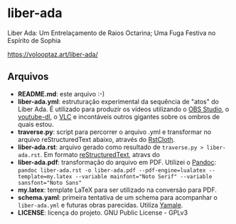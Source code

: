 # liber-ada

Liber Ada: Um Entrelaçamento de Raios Octarina; Uma Fuga Festiva no Espírito de Sophia

https://volooptaz.art/liber-ada/

## Arquivos

- **README.md**: este arquivo :-)
- **liber-ada.yml**: estruturação experimental da sequência de "atos" do Liber Ada. É utilizado para produzir os vídeos utilizando o [OBS Studio](https://obsproject.com/), o [youtube-dl](https://youtube-dl.org/), o [VLC](https://www.videolan.org/vlc/index.html) e incontáveis outros gigantes sobre os ombros de quais estou.
- **traverse.py**: script para percorrer o arquivo .yml e transformar no arquivo reStructuredText abaixo, através do [RstCloth](https://rstcloth.readthedocs.io/).
- **liber-ada.rst**: arquivo gerado como resultado de `traverse.py > liber-ada.rst`. Em formato [reStructuredText](https://docutils.sourceforge.io/rst.html), atravs do 
- **liber-ada.pdf**: transformação do arquivo em PDF. Utilizei o [Pandoc](https://pandoc.org/): `pandoc liber-ada.rst -o liber-ada.pdf --pdf-engine=lualatex --template=my.latex --variable mainfont="Noto Serif" --variable sansfont="Noto Sans"`
- **my.latex**: template LaTeX para ser utilizado na conversão para PDF. 
- **schema.yaml**:  primeira tentativa de um schema para acompanhar o `liber-ada.yml` e futuras obras parecidas. Utiliza [Yamale](https://github.com/23andMe/Yamale/).
- **LICENSE**: licença do projeto. GNU Public License - GPLv3



